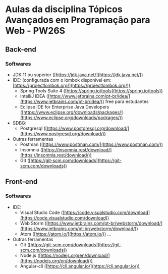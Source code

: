# Aulas da disciplina Tópicos Avançados em Programação para Web - PW26S

## Back-end 

### Softwares
- JDK 11 ou superior ([https://jdk.java.net/](https://jdk.java.net/))
- IDE: (configurada com o lombok disponível em: [https://projectlombok.org/](https://projectlombok.org/))
	- Spring Tools Suite 4 ([https://spring.io/tools](https://spring.io/tools))
	- IntelliJ IDEA ([https://www.jetbrains.com/pt-br/idea/](https://www.jetbrains.com/pt-br/idea/)) free para estudantes
	- Eclipse IDE for Enterprise Java Developers ([https://www.eclipse.org/downloads/packages/](https://www.eclipse.org/downloads/packages/))
- SDBG:
	- Postgresql ([https://www.postgresql.org/download/](https://www.postgresql.org/download/))
- Outras ferramentas
	- Postman ([https://www.postman.com/](https://www.postman.com/))
	- Insomnia ([https://insomnia.rest/download/](https://insomnia.rest/download/))
	- Git ([https://git-scm.com/downloads](https://git-scm.com/downloads))
	
## Front-end 

### Softwares

- IDE:
	- Visual Studio Code ([https://code.visualstudio.com/download](https://code.visualstudio.com/download))
	- Web Storm ([https://www.jetbrains.com/pt-br/webstorm/download/](https://www.jetbrains.com/pt-br/webstorm/download/))
	- Atom ([https://atom.io/](https://atom.io/))
	...
- Outras ferramentas
	- Git ([https://git-scm.com/downloads](https://git-scm.com/downloads))
	- Node.js ([https://nodejs.org/en/download/](https://nodejs.org/en/download/))
	- Angular-cli ([https://cli.angular.io/](https://cli.angular.io/))